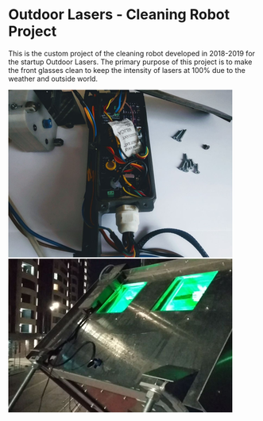 # Outdoor Lasers - Cleaning Robot Project

This is the custom project of the cleaning robot developed in 2018-2019 for the startup Outdoor Lasers. The primary purpose of this project is to make the front glasses clean to keep the intensity of lasers at 100% due to the weather and outside world.

![Picture1](Picture1.png)
![Picture2](Picture2.png) 